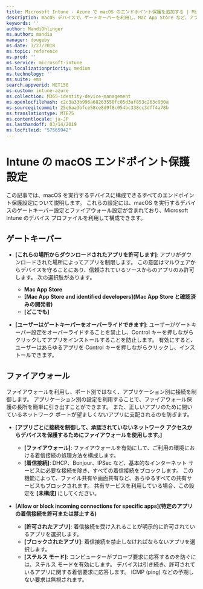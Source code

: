 ```yaml
---
title: Microsoft Intune - Azure で macOS のエンドポイント保護を追加する | Microsoft Docs
description: macOS デバイスで、ゲートキーパーを利用し、Mac App Store など、アプリをインストールできる場所を決定します。 他にも、ファイアウォールを有効にして (あるいは構成して) 特定のアプリを許可または禁止したり、ステルス モードを利用したり、さらには Microsoft Intune を利用し、特定の種類の着信接続をブロックしたりします。
keywords: ''
author: MandiOhlinger
ms.author: mandia
manager: dougeby
ms.date: 3/27/2018
ms.topic: reference
ms.prod: ''
ms.service: microsoft-intune
ms.localizationpriority: medium
ms.technology: ''
ms.suite: ems
search.appverid: MET150
ms.custom: intune-azure
ms.collection: M365-identity-device-management
ms.openlocfilehash: c2c3a33b996a68263550fc05d3af853c263c930a
ms.sourcegitcommit: 25e6aa3bfce58ce8d9f8c054bc338cc3dff4a78b
ms.translationtype: MTE75
ms.contentlocale: ja-JP
ms.lasthandoff: 03/14/2019
ms.locfileid: "57565942"
---
```

# <a name="macos-endpoint-protection-settings-in-intune"></a>Intune の macOS エンドポイント保護設定

この記事では、macOS を実行するデバイスに構成できるすべてのエンドポイント保護設定について説明します。 これらの設定には、macOS を実行するデバイスのゲートキーパー設定とファイアウォール設定が含まれており、Microsoft Intune のデバイス プロファイルを利用して構成できます。

## <a name="gatekeeper"></a>ゲートキーパー

- **[これらの場所からダウンロードされたアプリを許可します]**: アプリがダウンロードされた場所によってアプリを制限します。 この意図はマルウェアからデバイスを守ることにあり、信頼されているソースからのアプリのみ許可します。 次の選択肢があります。 
  - **Mac App Store**
  - **[Mac App Store and identified developers]\(Mac App Store と確認済みの開発者\)**
  - **[どこでも]**

- **[ユーザーはゲートキーパーをオーバーライドできます]**: ユーザーがゲートキーパー設定をオーバーライドすることを禁止し、Control キーを押しながらクリックしてアプリをインストールすることを防止します。 有効にすると、ユーザーはあらゆるアプリを Control キーを押しながらクリックし、インストールできます。

## <a name="firewall"></a>ファイアウォール

ファイアウォールを利用し、ポート別ではなく、アプリケーション別に接続を制御します。 アプリケーション別の設定を利用することで、ファイアウォール保護の長所を簡単に引き出すことができます。 また、正しいアプリのために開いているネットワーク ポートが望ましくないアプリに支配されるのを防ぎます。

- **[アプリごとに接続を制御して、承認されていないネットワーク アクセスからデバイスを保護するためにファイアウォールを使用します。]**
  - **[ファイアウォール]**: ファイアウォールを有効にして、ご利用の環境における着信接続の処理方法を構成します。
  - **[着信接続]**: DHCP、Bonjour、IPSec など、基本的なインターネット サービスに必要な接続を除き、すべての着信接続をブロックします。 この機能によって、ファイル共有や画面共有など、あらゆるすべての共有サービスもブロックされます。 共有サービスを利用している場合、この設定を **[未構成]** にしてください。

- **[Allow or block incoming connections for specific apps]\(特定のアプリの着信接続を許可または禁止する\)**
  - **[許可されたアプリ]**: 着信接続を受け入れることが明示的に許可されているアプリを選択します。
  - **[ブロックされたアプリ]**: 着信接続を禁止しなければならないアプリを選択します。
  - **[ステルス モード]**: コンピューターがプローブ要求に応答するのを防ぐには、ステルス モードを有効にします。 デバイスは引き続き、許可されているアプリに関する着信要求に応答します。 ICMP (ping) などの予期しない要求は無視されます。
